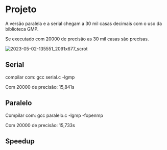 # Projeto

A versão paralela e a serial chegam a 30 mil casas decimais com o uso da biblioteca GMP.

Se executado com 20000 de precisão as 30 mil casas são precisas.

![2023-05-02-135551_2091x677_scrot](https://user-images.githubusercontent.com/84486266/235746762-82b16b8c-2918-4d94-af53-28ca9d565763.png)

## Serial
compilar com: gcc serial.c -lgmp

Com 20000 de precisão: 15,841s

## Paralelo
Compilar com: gcc paralelo.c -lgmp -fopenmp

Com 20000 de precisão: 15,733s

## Speedup


